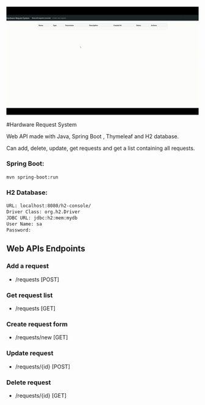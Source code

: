 ![GIF](readme\idk.gif)

#Hardware Request System

Web API made with Java, Spring Boot , Thymeleaf and H2 database.

Can add, delete, update, get requests and get a list containing all requests.

### Spring Boot:
```
mvn spring-boot:run
```

### H2 Database:
```
URL: localhost:8080/h2-console/
Driver Class: org.h2.Driver
JDBC URL: jdbc:h2:mem:mydb
User Name: sa
Password: 
```


## Web APIs Endpoints
### Add a request

* /requests [POST]

### Get request list

* /requests [GET]

### Create request form

* /requests/new [GET]

### Update request

* /requests/{id} [POST]

### Delete request

* /requests/{id} [GET]
